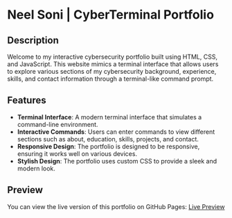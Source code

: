 # Neel Soni | CyberTerminal Portfolio

## Description

Welcome to my interactive cybersecurity portfolio built using HTML, CSS, and JavaScript. This website mimics a terminal interface that allows users to explore various sections of my cybersecurity background, experience, skills, and contact information through a terminal-like command prompt.

## Features

- **Terminal Interface**: A modern terminal interface that simulates a command-line environment.
- **Interactive Commands**: Users can enter commands to view different sections such as about, education, skills, projects, and contact.
- **Responsive Design**: The portfolio is designed to be responsive, ensuring it works well on various devices.
- **Stylish Design**: The portfolio uses custom CSS to provide a sleek and modern look.

## Preview

You can view the live version of this portfolio on GitHub Pages:
[Live Preview](https://neelsoni26.github.io/)
